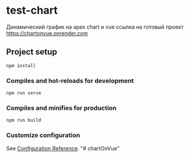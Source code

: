 # test-chart

Динамический график на apex chart и vue
ссылка на готовый проект
https://chartonvue.onrender.com

## Project setup

```
npm install
```

### Compiles and hot-reloads for development

```
npm run serve
```

### Compiles and minifies for production

```
npm run build
```

### Customize configuration

See [Configuration Reference](https://cli.vuejs.org/config/).
"# chartOnVue"
